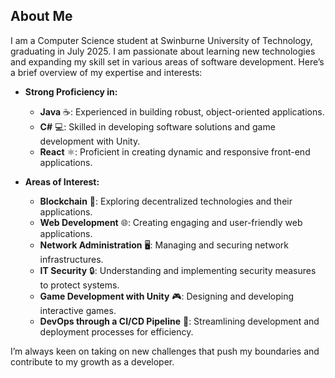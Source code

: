 ## About Me

I am a Computer Science student at Swinburne University of Technology, graduating in July 2025. 
I am passionate about learning new technologies and expanding my skill set in various areas of software development. 
Here’s a brief overview of my expertise and interests:

- **Strong Proficiency in:**
  - **Java** ☕: Experienced in building robust, object-oriented applications.
  - **C#** 💻: Skilled in developing software solutions and game development with Unity.
  - **React** ⚛️: Proficient in creating dynamic and responsive front-end applications.

- **Areas of Interest:**
  - **Blockchain** 🔗: Exploring decentralized technologies and their applications.
  - **Web Development** 🌐: Creating engaging and user-friendly web applications.
  - **Network Administration** 🖥️: Managing and securing network infrastructures.
  - **IT Security** 🔒: Understanding and implementing security measures to protect systems.
  - **Game Development with Unity** 🎮: Designing and developing interactive games.
  - **DevOps through a CI/CD Pipeline** 🚀: Streamlining development and deployment processes for efficiency.

I’m always keen on taking on new challenges that push my boundaries and contribute to my growth as a developer.
